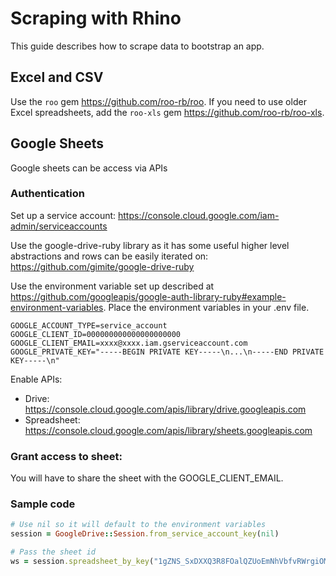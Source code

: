 # Scraping with Rhino

This guide describes how to scrape data to bootstrap an app.

## Excel and CSV

Use the `roo` gem https://github.com/roo-rb/roo. If you need to use older Excel spreadsheets, add the `roo-xls` gem https://github.com/roo-rb/roo-xls.

## Google Sheets

Google sheets can be access via APIs

### Authentication

Set up a service account:
https://console.cloud.google.com/iam-admin/serviceaccounts

Use the google-drive-ruby library as it has some useful higher level abstractions and rows can be easily iterated on:
https://github.com/gimite/google-drive-ruby

Use the environment variable set up described at https://github.com/googleapis/google-auth-library-ruby#example-environment-variables. Place the environment variables in your .env file.

```
GOOGLE_ACCOUNT_TYPE=service_account
GOOGLE_CLIENT_ID=000000000000000000000
GOOGLE_CLIENT_EMAIL=xxxx@xxxx.iam.gserviceaccount.com
GOOGLE_PRIVATE_KEY="-----BEGIN PRIVATE KEY-----\n...\n-----END PRIVATE KEY-----\n"
```

Enable APIs:

- Drive: https://console.cloud.google.com/apis/library/drive.googleapis.com
- Spreadsheet: https://console.cloud.google.com/apis/library/sheets.googleapis.com

### Grant access to sheet:

You will have to share the sheet with the GOOGLE_CLIENT_EMAIL.

### Sample code

```ruby
# Use nil so it will default to the environment variables
session = GoogleDrive::Session.from_service_account_key(nil)

# Pass the sheet id
ws = session.spreadsheet_by_key("1gZNS_SxDXXQ3R8FOalQZUoEmNhVbfvRWrgiOMbjXmcw").worksheets[0]
```
